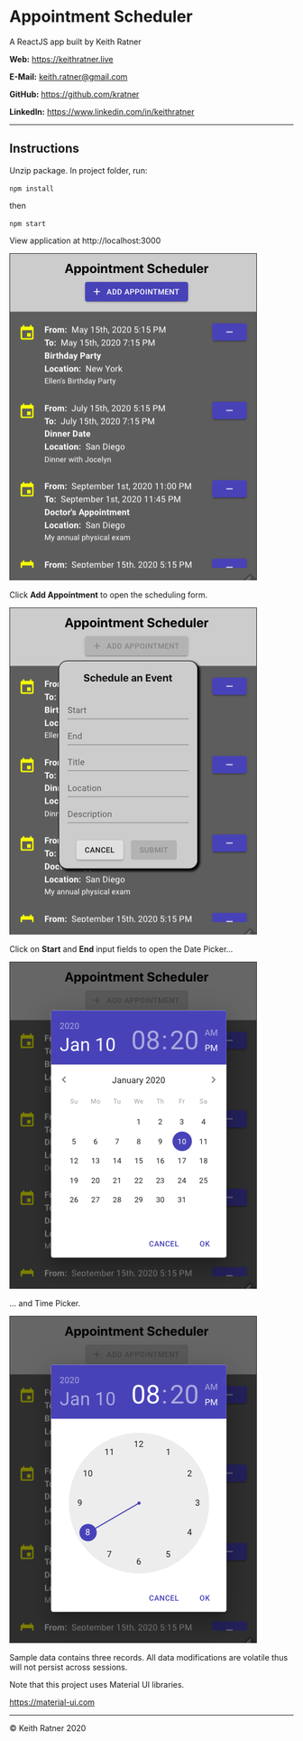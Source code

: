 # Appointment Scheduler

A ReactJS app built by Keith Ratner

**Web:** https://keithratner.live

**E-Mail:** keith.ratner@gmail.com

**GitHub:** https://github.com/kratner

**LinkedIn:** https://www.linkedin.com/in/keithratner

---

## Instructions

Unzip package. In project folder, run:

`npm install`

then

`npm start`

View application at http://localhost:3000

![Main Screen](img/mainscreen.png "Main Screen")

Click **Add Appointment** to open the scheduling form.

![Scheduling Form](img/schedulingform.png "Scheduling Form")

Click on **Start** and **End** input fields to open the Date Picker...

![Date Picker](img/dateentry.png "Date Picker")

... and Time Picker.

![Time Picker](img/timeentry.png "Time Picker")

Sample data contains three records. All data modifications are volatile thus will not persist across sessions.

Note that this project uses Material UI libraries.

https://material-ui.com

---

&copy; Keith Ratner 2020
